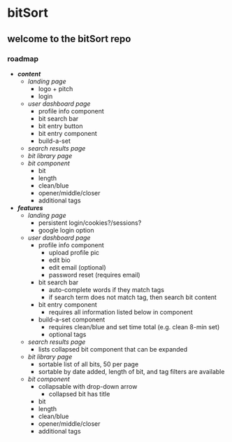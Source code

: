 # bitSort

## welcome to the bitSort repo

### roadmap
* **_content_**
  * _landing page_
    * logo + pitch
    * login
  * _user dashboard page_
    * profile info component
    * bit search bar
    * bit entry button
    * bit entry component
    * build-a-set
  * _search results page_
  * _bit library page_
  * _bit component_
    * bit
    * length
    * clean/blue
    * opener/middle/closer
    * additional tags
* **_features_**
  * _landing page_
    * persistent login/cookies?/sessions?
    * google login option
  * _user dashboard page_
    * profile info component
      * upload profile pic
      * edit bio
      * edit email (optional)
      * password reset (requires email)
    * bit search bar
      * auto-complete words if they match tags
      * if search term does not match tag, then search bit content
    * bit entry component
      * requires all information listed below in component
    * build-a-set component
      * requires clean/blue and set time total (e.g. clean 8-min set)
      * optional tags
  * _search results page_
    * lists collapsed bit component that can be expanded
  * _bit library page_
    * sortable list of all bits, 50 per page
    * sortable by date added, length of bit, and tag filters are available
  * _bit component_
    * collapsable with drop-down arrow
      * collapsed bit has title
    * bit
    * length
    * clean/blue
    * opener/middle/closer
    * additional tags
